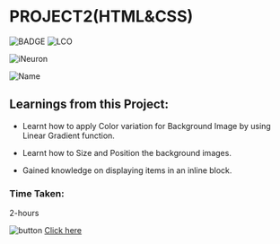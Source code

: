 # PROJECT2(HTML&CSS)
![BADGE](https://img.shields.io/badge/Project2-HTML%26CSS-blue)
![LCO](https://img.shields.io/badge/WEB%20DEVELOPMENT-LCO-success)

![iNeuron](https://img.shields.io/badge/iNeuron-Course-important)

![Name](https://img.shields.io/badge/-Shravya%20Sarugu-ff69b4)

##  Learnings from this Project:

- Learnt how to apply Color variation for Background Image by using Linear Gradient function.

- Learnt how to Size and Position the background images.

- Gained knowledge on displaying items in an inline block.

### Time Taken: 
2-hours

![button](https://img.shields.io/badge/-Live--Link-bluvoilet)
[Click here](http://127.0.0.1:5500/index.html)


